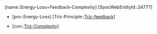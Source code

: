 ﻿---
type: TrizContradiction
aliases:
- Energy-Loss+Feedback-Complexity
license: CC BY-SA 4.0
copyright: https://github.com/SpocWeb
IsDeleted: false
IsReadOnly: false
Confidential: public
tags: 
- Triz/Contradiction
---
[name::Energy-Loss+Feedback-Complexity]
[SpocWebEntityId::24777]
+ [pro::Energy-Loss]
[Triz-Principle::[Triz-feedback](tech/Triz/Sub/Triz-feedback.md)]
- [con::[Triz-Complexity](tech/Triz/Parameter/Triz-Complexity.md)]

